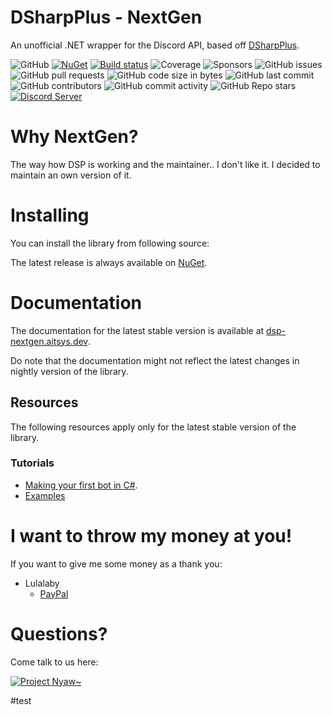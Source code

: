 # DSharpPlus - NextGen
An unofficial .NET wrapper for the Discord API, based off [DSharpPlus](https://github.com/DSharpPlus/DSharpPlus).

![GitHub](https://img.shields.io/github/license/Aiko-IT-Systems/DSharpPlus-NextGen)
[![NuGet](https://img.shields.io/nuget/vpre/DSharpPlusNextGen.svg)](https://nuget.org/packages/DSharpPlusNextGen)
[![Build status](https://ci.appveyor.com/api/projects/status/1123j3h5983lixsa?svg=true)](https://ci.appveyor.com/project/Lulalaby/dsharpplus-nextgen)
![Coverage](https://img.shields.io/gitlab/coverage/Aiko-IT-Systems/DSHarpPlus-NextGen/main)
![Sponsors](https://img.shields.io/github/sponsors/Lulalaby)
![GitHub issues](https://img.shields.io/github/issues/Aiko-IT-Systems/DSharpPlus-NextGen)
![GitHub pull requests](https://img.shields.io/github/issues-pr/Aiko-IT-Systems/DSharpPlus-NextGen)
![GitHub code size in bytes](https://img.shields.io/github/languages/code-size/Aiko-IT-Systems/DSharpPlus-NextGen)
![GitHub last commit](https://img.shields.io/github/last-commit/Aiko-IT-Systems/DSharpPlus-NextGen)
![GitHub contributors](https://img.shields.io/github/contributors/Aiko-IT-Systems/DSharpPlus-NextGen)
![GitHub commit activity](https://img.shields.io/github/commit-activity/w/Aiko-IT-Systems/DSharpPlus-NextGen)
![GitHub Repo stars](https://img.shields.io/github/stars/Aiko-IT-Systems/DSharpPlus-NextGen)
[![Discord Server](https://img.shields.io/discord/858089281214087179.svg?label=discord)](https://discord.gg/CPhrqxu2SF) 


# Why NextGen?
The way how DSP is working and the maintainer.. I don't like it. I decided to maintain an own version of it.

# Installing
You can install the library from following source:

The latest release is always available on [NuGet](https://nuget.org/packages/DSharpPlusNextGen).

# Documentation
The documentation for the latest stable version is available at [dsp-nextgen.aitsys.dev](https://dsp-nextgen.aitsys.dev).

Do note that the documentation might not reflect the latest changes in nightly version of the library.

## Resources
The following resources apply only for the latest stable version of the library.

### Tutorials
* [Making your first bot in C#](https://dsp-nextgen.aitsys.dev/articles/basics/bot_account.html).
* [Examples](https://github.com/Aiko-IT-Systems/DSharpPlusNextGen.Examples)

# I want to throw my money at you!
If you want to give me some money as a thank you:

* Lulalaby
   * [PayPal](https://paypal.me/aitsys)

# Questions?
Come talk to us here:

[![Project Nyaw~](https://discord.com/api/guilds/858089281214087179/embed.png?style=banner1)](https://discord.gg/CPhrqxu2SF)

#test
